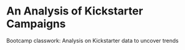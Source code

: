 # An Analysis of Kickstarter Campaigns
Bootcamp classwork: Analysis on Kickstarter data to uncover trends
